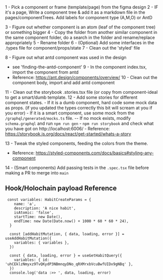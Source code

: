 1 - Pick a component or frame (template/page) from the figma design
2 - IF it's a page, Write a component tree & add it as a markdown file in the pages/componentTrees. Add labels for component type (A,M,O) or AntD

3 - Figure out whether component is an atom (leaf of the component tree) or something bigger
4 - Copy the folder from another similar component in the same component folder, do a search in the folder and rename/replace appropriately
5 - Rename folder
6 - (Optional) Add some interfaces in the .types file for component/props/state
7 - Clean out the 'styled' file

8 - Figure out what antd component was used in the design
   - see 'finding-the-antd-component'
9 - In the component index.tsx, import the component from antd
   - Reference: https://ant.design/components/overview/
10 - Clean out the component body, import and add antd component

11 - Clean out the storybook .stories.tsx file (or copy from component-ideal to get a smart/dumb template.
12 - Add some stories for different component states.
    - If it is a dumb component, hard code some mock data as props. (if you updated the types correctly this bit will scream at you if you error)
    - If it is a smart component, use some mock from the `/graphql/generated/mocks.ts` file.
      -- If no mock exists, modify `schema.graphql` and run `npm run gen`
    - `npm run storybook` and check what you have got on http://localhost:6006/
    - Reference: https://storybook.js.org/docs/react/get-started/whats-a-story

13 - Tweak the styled components, feeding the colors from the theme.
   -  Reference: https://styled-components.com/docs/basics#styling-any-component

14 - (Smart components) Add passing tests in the `.spec.tsx` file before making a PR to merge into `main`



## Hook/Holochain payload Reference
```tsx
 const variables: HabitCreateParams = {
    name: 'a',
    description: 'A nice habit',
    isAtomic: 'false',
    startTime: new Date(),
    endTime: new Date(Date.now() + 1000 * 60 * 60 * 24),
  }

  const [addHabitMutation, { data, loading, error }] = useAddHabitMutation({
    variables: { variables },
  })
```

```tsx
  const { data, loading, error } = useGetHabitQuery({
    variables: { id: 'uhCEklzNmyxz9TvQKydP3NBmnqyDNo_qRXMrxbVcuBwfUIDx9gNBq' },
  })
  console.log('data :>> ', data, loading, error)
  ```